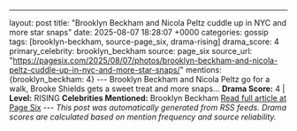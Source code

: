 ---
layout: post
title: "Brooklyn Beckham and Nicola Peltz cuddle up in NYC and more star snaps"
date: 2025-08-07 18:28:07 +0000
categories: gossip
tags: [brooklyn-beckham, source-page_six, drama-rising]
drama_score: 4
primary_celebrity: brooklyn_beckham
source: page_six
source_url: "https://pagesix.com/2025/08/07/photos/brooklyn-beckham-and-nicola-peltz-cuddle-up-in-nyc-and-more-star-snaps/"
mentions: {brooklyn_beckham: 4} --- Brooklyn Beckham and Nicola Peltz go for a walk, Brooke Shields gets a sweet treat and more snaps... **Drama Score:** 4 | **Level:** RISING **Celebrities Mentioned:** Brooklyn Beckham [Read full article at Page Six](https://pagesix.com/2025/08/07/photos/brooklyn-beckham-and-nicola-peltz-cuddle-up-in-nyc-and-more-star-snaps/) --- *This post was automatically generated from RSS feeds. Drama scores are calculated based on mention frequency and source reliability.*